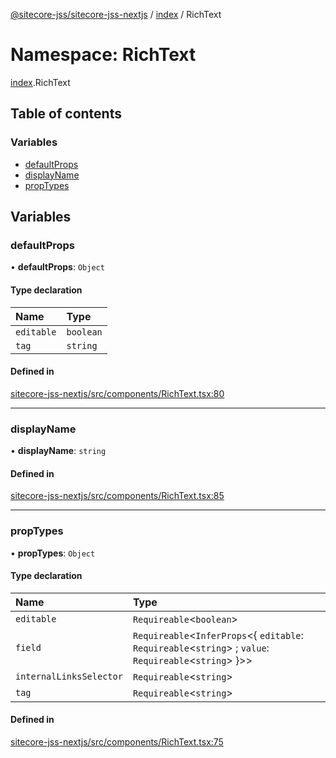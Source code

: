 [@sitecore-jss/sitecore-jss-nextjs](../README.md) / [index](index.md) / RichText

# Namespace: RichText

[index](index.md).RichText

## Table of contents

### Variables

- [defaultProps](index.RichText.md#defaultprops)
- [displayName](index.RichText.md#displayname)
- [propTypes](index.RichText.md#proptypes)

## Variables

### defaultProps

• **defaultProps**: `Object`

#### Type declaration

| Name       | Type      |
| :--------- | :-------- |
| `editable` | `boolean` |
| `tag`      | `string`  |

#### Defined in

[sitecore-jss-nextjs/src/components/RichText.tsx:80](https://github.com/Sitecore/jss/blob/876dae504/packages/sitecore-jss-nextjs/src/components/RichText.tsx#L80)

---

### displayName

• **displayName**: `string`

#### Defined in

[sitecore-jss-nextjs/src/components/RichText.tsx:85](https://github.com/Sitecore/jss/blob/876dae504/packages/sitecore-jss-nextjs/src/components/RichText.tsx#L85)

---

### propTypes

• **propTypes**: `Object`

#### Type declaration

| Name                    | Type                                                                                                        |
| :---------------------- | :---------------------------------------------------------------------------------------------------------- |
| `editable`              | `Requireable`<`boolean`\>                                                                                   |
| `field`                 | `Requireable`<`InferProps`<{ `editable`: `Requireable`<`string`\> ; `value`: `Requireable`<`string`\> }\>\> |
| `internalLinksSelector` | `Requireable`<`string`\>                                                                                    |
| `tag`                   | `Requireable`<`string`\>                                                                                    |

#### Defined in

[sitecore-jss-nextjs/src/components/RichText.tsx:75](https://github.com/Sitecore/jss/blob/876dae504/packages/sitecore-jss-nextjs/src/components/RichText.tsx#L75)
